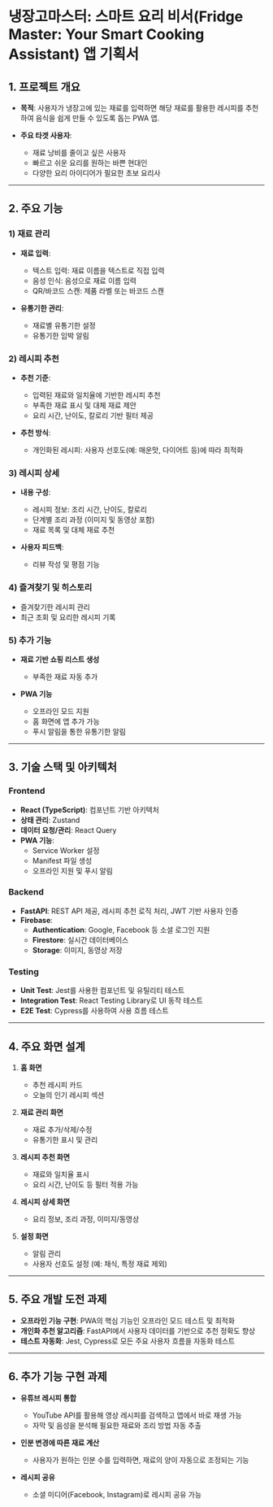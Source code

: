 # 냉장고마스터: 스마트 요리 비서(Fridge Master: Your Smart Cooking Assistant) 앱 기획서

## 1. 프로젝트 개요

- **목적**: 사용자가 냉장고에 있는 재료를 입력하면 해당 재료를 활용한 레시피를 추천하여 음식을 쉽게 만들 수 있도록 돕는 PWA 앱.

- **주요 타겟 사용자**:
  - 재료 낭비를 줄이고 싶은 사용자
  - 빠르고 쉬운 요리를 원하는 바쁜 현대인
  - 다양한 요리 아이디어가 필요한 초보 요리사

---

## 2. 주요 기능

### 1) 재료 관리
- **재료 입력**:
  - 텍스트 입력: 재료 이름을 텍스트로 직접 입력
  - 음성 인식: 음성으로 재료 이름 입력
  - QR/바코드 스캔: 제품 라벨 또는 바코드 스캔

- **유통기한 관리**:
  - 재료별 유통기한 설정
  - 유통기한 임박 알림

### 2) 레시피 추천
- **추천 기준**:
  - 입력된 재료와 일치율에 기반한 레시피 추천
  - 부족한 재료 표시 및 대체 재료 제안
  - 요리 시간, 난이도, 칼로리 기반 필터 제공

- **추천 방식**:
  - 개인화된 레시피: 사용자 선호도(예: 매운맛, 다이어트 등)에 따라 최적화

### 3) 레시피 상세
- **내용 구성**:
  - 레시피 정보: 조리 시간, 난이도, 칼로리
  - 단계별 조리 과정 (이미지 및 동영상 포함)
  - 재료 목록 및 대체 재료 추천

- **사용자 피드백**:
  - 리뷰 작성 및 평점 기능

### 4) 즐겨찾기 및 히스토리
- 즐겨찾기한 레시피 관리
- 최근 조회 및 요리한 레시피 기록

### 5) 추가 기능
- **재료 기반 쇼핑 리스트 생성**
  - 부족한 재료 자동 추가

- **PWA 기능**
  - 오프라인 모드 지원
  - 홈 화면에 앱 추가 가능
  - 푸시 알림을 통한 유통기한 알림

---

## 3. 기술 스택 및 아키텍처

### Frontend
- **React (TypeScript)**: 컴포넌트 기반 아키텍처
- **상태 관리**: Zustand
- **데이터 요청/관리**: React Query
- **PWA 기능**:
  - Service Worker 설정
  - Manifest 파일 생성
  - 오프라인 지원 및 푸시 알림

### Backend
- **FastAPI**: REST API 제공, 레시피 추천 로직 처리, JWT 기반 사용자 인증
- **Firebase**:
  - **Authentication**: Google, Facebook 등 소셜 로그인 지원
  - **Firestore**: 실시간 데이터베이스
  - **Storage**: 이미지, 동영상 저장

### Testing
- **Unit Test**: Jest를 사용한 컴포넌트 및 유틸리티 테스트
- **Integration Test**: React Testing Library로 UI 동작 테스트
- **E2E Test**: Cypress를 사용하여 사용 흐름 테스트

---

## 4. 주요 화면 설계

1. **홈 화면**
   - 추천 레시피 카드
   - 오늘의 인기 레시피 섹션

2. **재료 관리 화면**
   - 재료 추가/삭제/수정
   - 유통기한 표시 및 관리

3. **레시피 추천 화면**
   - 재료와 일치율 표시
   - 요리 시간, 난이도 등 필터 적용 가능

4. **레시피 상세 화면**
   - 요리 정보, 조리 과정, 이미지/동영상

5. **설정 화면**
   - 알림 관리
   - 사용자 선호도 설정 (예: 채식, 특정 재료 제외)

---

## 5. 주요 개발 도전 과제

- **오프라인 기능 구현**: PWA의 핵심 기능인 오프라인 모드 테스트 및 최적화
- **개인화 추천 알고리즘**: FastAPI에서 사용자 데이터를 기반으로 추천 정확도 향상
- **테스트 자동화**: Jest, Cypress로 모든 주요 사용자 흐름을 자동화 테스트

---

## 6. 추가 기능 구현 과제

- **유튜브 레시피 통합**
  - YouTube API를 활용해 영상 레시피를 검색하고 앱에서 바로 재생 가능
  - 자막 및 음성을 분석해 필요한 재료와 조리 방법 자동 추출

- **인분 변경에 따른 재료 계산**
  - 사용자가 원하는 인분 수를 입력하면, 재료의 양이 자동으로 조정되는 기능

- **레시피 공유**
  - 소셜 미디어(Facebook, Instagram)로 레시피 공유 가능
